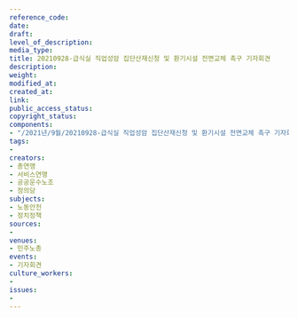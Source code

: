 ```yaml
---
reference_code: 
date: 
draft: 
level_of_description: 
media_type: 
title: 20210928-급식실 직업성암 집단산재신청 및 환기시설 전면교체 촉구 기자회견
description: 
weight: 
modified_at: 
created_at: 
link: 
public_access_status: 
copyright_status: 
components:
- "/2021년/9월/20210928-급식실 직업성암 집단산재신청 및 환기시설 전면교체 촉구 기자회견/404197_62240_4230.jpg"
tags:
- 
creators:
- 총연맹
- 서비스연맹
- 공공운수노조
- 정의당
subjects:
- 노동안전
- 정치정책
sources:
- 
venues:
- 민주노총
events:
- 기자회견
culture_workers:
- 
issues:
- 
---
```

